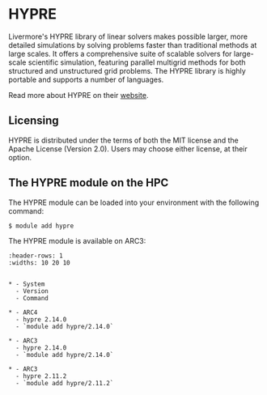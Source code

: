 # HYPRE

Livermore's HYPRE library of linear solvers makes possible larger, more detailed simulations by solving problems faster than traditional methods at large scales. It offers a comprehensive suite of scalable solvers for large-scale scientific simulation, featuring parallel multigrid methods for both structured and unstructured grid problems. The HYPRE library is highly portable and supports a number of languages.



Read more about HYPRE on their [website](http://www.llnl.gov/CASC/hypre).





## Licensing

HYPRE is distributed under the terms of both the MIT license and the Apache License (Version 2.0). Users may choose either license, at their option.



## The HYPRE module on the HPC

The HYPRE module can be loaded into your environment with the following command:

```bash
$ module add hypre
```

The HYPRE module is available on ARC3:

```{list-table}
:header-rows: 1
:widths: 10 20 10


* - System
  - Version
  - Command

* - ARC4
  - hypre 2.14.0
  - `module add hypre/2.14.0`

* - ARC3
  - hypre 2.14.0
  - `module add hypre/2.14.0`

* - ARC3
  - hypre 2.11.2
  - `module add hypre/2.11.2`

```
